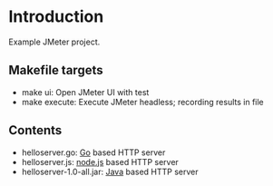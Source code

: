 # Introduction

Example JMeter project.

## Makefile targets

- make ui: Open JMeter UI with test
- make execute: Execute JMeter headless; recording results in file

## Contents

- helloserver.go: [Go](http://golang.org) based HTTP server
- helloserver.js: [node.js](http://nodejs.org) based HTTP server
- helloserver-1.0-all.jar: [Java](http://java.sun.com) based HTTP server
